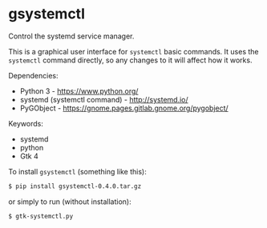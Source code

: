 # gsystemctl
Control the systemd service manager.

This is a graphical user interface for `systemctl` basic commands.
It uses the `systemctl` command directly, so any changes to it will affect how it works.

Dependencies:
- Python 3 - https://www.python.org/
- systemd (systemctl command) - http://systemd.io/
- PyGObject - https://gnome.pages.gitlab.gnome.org/pygobject/

Keywords:
- systemd
- python
- Gtk 4

To install `gsystemctl` (something like this):
```bash
$ pip install gsystemctl-0.4.0.tar.gz
```
or simply to run (without installation):
```bash
$ gtk-systemctl.py
```
